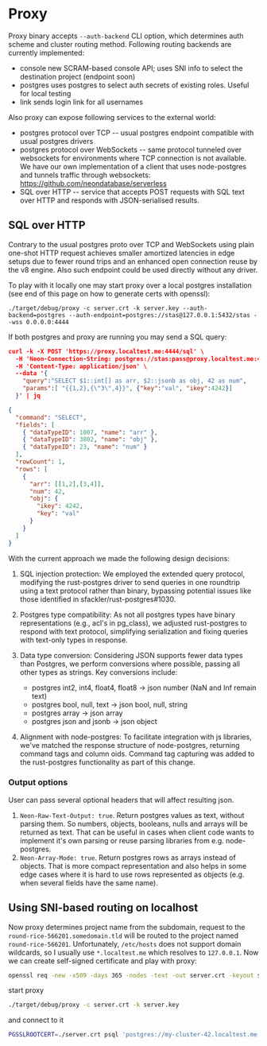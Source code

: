 # Proxy

Proxy binary accepts `--auth-backend` CLI option, which determines auth scheme and cluster routing method. Following routing backends are currently implemented:

* console
  new SCRAM-based console API; uses SNI info to select the destination project (endpoint soon)
* postgres
  uses postgres to select auth secrets of existing roles. Useful for local testing
* link
  sends login link for all usernames

Also proxy can expose following services to the external world:

* postgres protocol over TCP -- usual postgres endpoint compatible with usual
  postgres drivers
* postgres protocol over WebSockets -- same protocol tunneled over websockets
  for environments where TCP connection is not available. We have our own
  implementation of a client that uses node-postgres and tunnels traffic through
  websockets: https://github.com/neondatabase/serverless
* SQL over HTTP -- service that accepts POST requests with SQL text over HTTP
  and responds with JSON-serialised results.


## SQL over HTTP

Contrary to the usual postgres proto over TCP and WebSockets using plain
one-shot HTTP request achieves smaller amortized latencies in edge setups due to
fewer round trips and an enhanced open connection reuse by the v8 engine. Also
such endpoint could be used directly without any driver.

To play with it locally one may start proxy over a local postgres installation
(see end of this page on how to generate certs with openssl):

```
./target/debug/proxy -c server.crt -k server.key --auth-backend=postgres --auth-endpoint=postgres://stas@127.0.0.1:5432/stas --wss 0.0.0.0:4444
```

If both postgres and proxy are running you may send a SQL query:
```json
curl -k -X POST 'https://proxy.localtest.me:4444/sql' \
  -H 'Neon-Connection-String: postgres://stas:pass@proxy.localtest.me:4444/postgres' \
  -H 'Content-Type: application/json' \
  --data '{
    "query":"SELECT $1::int[] as arr, $2::jsonb as obj, 42 as num",
    "params":[ "{{1,2},{\"3\",4}}", {"key":"val", "ikey":4242}]
  }' | jq

{
  "command": "SELECT",
  "fields": [
    { "dataTypeID": 1007, "name": "arr" },
    { "dataTypeID": 3802, "name": "obj" },
    { "dataTypeID": 23, "name": "num" }
  ],
  "rowCount": 1,
  "rows": [
    {
      "arr": [[1,2],[3,4]],
      "num": 42,
      "obj": {
        "ikey": 4242,
        "key": "val"
      }
    }
  ]
}
```


With the current approach we made the following design decisions:

1. SQL injection protection: We employed the extended query protocol, modifying
   the rust-postgres driver to send queries in one roundtrip using a text
   protocol rather than binary, bypassing potential issues like those identified
   in sfackler/rust-postgres#1030.

2. Postgres type compatibility: As not all postgres types have binary
   representations (e.g., acl's in pg_class), we adjusted rust-postgres to
   respond with text protocol, simplifying serialization and fixing queries with
   text-only types in response.

3. Data type conversion: Considering JSON supports fewer data types than
   Postgres, we perform conversions where possible, passing all other types as
   strings. Key conversions include:
   - postgres int2, int4, float4, float8 -> json number (NaN and Inf remain
     text)
   - postgres bool, null, text -> json bool, null, string
   - postgres array -> json array
   - postgres json and jsonb -> json object

4. Alignment with node-postgres: To facilitate integration with js libraries,
   we've matched the response structure of node-postgres, returning command tags
   and column oids. Command tag capturing was added to the rust-postgres
   functionality as part of this change.

### Output options

User can pass several optional headers that will affect resulting json.

1. `Neon-Raw-Text-Output: true`. Return postgres values as text, without parsing them. So numbers, objects, booleans, nulls and arrays will be returned as text. That can be useful in cases when client code wants to implement it's own parsing or reuse parsing libraries from e.g. node-postgres.
2. `Neon-Array-Mode: true`. Return postgres rows as arrays instead of objects. That is more compact representation and also helps in some edge
cases where it is hard to use rows represented as objects (e.g. when several fields have the same name).


## Using SNI-based routing on localhost

Now proxy determines project name from the subdomain, request to the `round-rice-566201.somedomain.tld` will be routed to the project named `round-rice-566201`. Unfortunately, `/etc/hosts` does not support domain wildcards, so I usually use `*.localtest.me` which resolves to `127.0.0.1`. Now we can create self-signed certificate and play with proxy:

```sh
openssl req -new -x509 -days 365 -nodes -text -out server.crt -keyout server.key -subj "/CN=*.localtest.me"
```

start proxy

```sh
./target/debug/proxy -c server.crt -k server.key
```

and connect to it

```sh
PGSSLROOTCERT=./server.crt psql 'postgres://my-cluster-42.localtest.me:1234?sslmode=verify-full'
```
